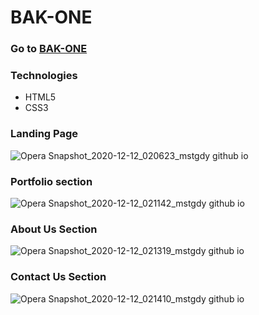 # BAK-ONE 
### Go to [BAK-ONE](https://mstgdy.github.io/BAK-ONE/)
### Technologies 
- HTML5
- CSS3
 ### Landing Page 
 
 ![Opera Snapshot_2020-12-12_020623_mstgdy github io](https://user-images.githubusercontent.com/37047996/101965828-a7648400-3c1e-11eb-9177-01fd46ec512d.png)
 
 ### Portfolio section 
 
 ![Opera Snapshot_2020-12-12_021142_mstgdy github io](https://user-images.githubusercontent.com/37047996/101966063-67ea6780-3c1f-11eb-818c-b7cb73c4a0e8.png)
 
 
 ### About Us Section
 
 ![Opera Snapshot_2020-12-12_021319_mstgdy github io](https://user-images.githubusercontent.com/37047996/101966129-9f591400-3c1f-11eb-8206-ee3388b9ef88.png)


### Contact Us Section

![Opera Snapshot_2020-12-12_021410_mstgdy github io](https://user-images.githubusercontent.com/37047996/101966261-bb5cb580-3c1f-11eb-92ab-447cdb97c6d1.png)



